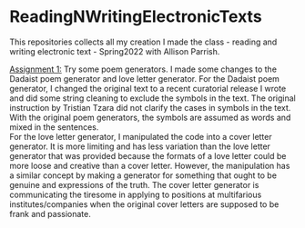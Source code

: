 # ReadingNWritingElectronicTexts


This repositories collects all my creation I made the class - reading and writing electronic text - Spring2022 with Allison Parrish.

[Assignment 1:](/some-poetry-generators.ipynb)
Try some poem generators.
I made some changes to the Dadaist poem generator and love letter generator.
For the Dadaist poem generator, I changed the original text to a recent curatorial release I wrote and did some string cleaning to exclude the symbols in the text. The original instruction by Tristian Tzara did not clarify the cases in symbols in the text. With the original poem generators, the symbols are assumed as words and mixed in the sentences.  
For the love letter generator, I manipulated the code into a cover letter generator. It is more limiting and has less variation than the love letter generator that was provided because the formats of a love letter could be more loose and creative than a cover letter. However, the manipulation has a similar concept by making a generator for something that ought to be genuine and expressions of the truth. The cover letter generator is communicating the tiresome in applying to positions at multifarious institutes/companies when the original cover letters are supposed to be frank and passionate. 
